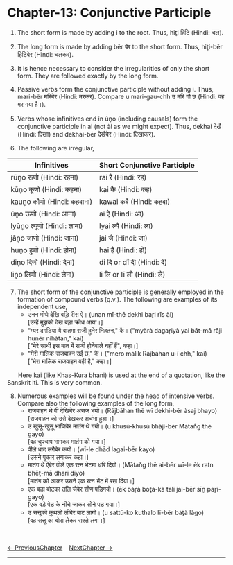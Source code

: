 # Chapter-13: Conjunctive Participle

1. The short form is made by adding i to the root. Thus, hit̥i हिटि (Hindi: चल).

2. The long form is made by adding bēr बेर to the short form. Thus, hit̥i-bēr हिटिबेर (Hindi: चलकर).

3. It is hence necessary to consider the irregularities of only the short form. They are followed exactly by the long form.

4. Passive verbs form the conjunctive participle without adding i. Thus, mari-bēr मरिबेर (Hindi: मरकर). Compare u mari-gau-chh उ मरि गौ छ (Hindi: वह मर गया है।).

5. Verbs whose infinitives end in ūn̥o (including causals) form the conjunctive participle in ai (not ài as we might expect). Thus, dekhai देखै (Hindi: दिखा) and dekhai-bēr देखैबेर (Hindi: दिखाकर).

6. The following are irregular,

| Infinitives | Short Conjunctive Participle |
| ------------- | ------------- |
| rūn̥o रूणो (Hindi: रहना) | rai रै (Hindi: रह) |
| kūn̥o कूणो (Hindi: कहना) | kai कै (Hindi: कह) |
| kaun̥o कौणो (Hindi: कहवाना) | kawai कवै (Hindi: कहवा) |
| ūn̥o ऊणो (Hindi: आना) | ai ऐ (Hindi: आ) |
| lyūn̥o ल्यूणो (Hindi: लाना) | lyai ल्यै (Hindi: ला) |
| jān̥o जाणो (Hindi: जाना) | jai जै (Hindi: जा) |
| hun̥o हुणो (Hindi: होना) | hai है (Hindi: हो) |
| din̥o दिणो (Hindi: देना) | di दि or dī दी (Hindi: दे) |
| lin̥o लिणो (Hindi: लेना) | li लि or lī ली (Hindi: ले) |

7. The short form of the conjunctive participle is generally employed in the formation of compound verbs (q.v.). The following are examples of its independent use,
   - उनन मीथे देखि बड़ि रीस ऐ। (unan mī-thē dekhi bar̥i rīs ài)<br>
   [उन्हें मुझको देख बड़ा क्रोध आया।]
   - "म्यर दगड़िया यै बातमा राजी हुनेर निहतन," कै। ("myàrà dagar̥iyà yai bāt-mā rāji hunēr nihàtan," kai)<br> 
   ["मेरे साथी इस बात में राजी होनेवाले नहीं हैं", कहा।]
   - "मेरो मालिक राजबाहन उई छ," कै। ("mero mālik Rājbāhan u-ī chh," kai)<br>
   ["मेरा मालिक राजवाहन वही है," कहा।]

&ensp;&ensp;&ensp; Here kai (like Khas-Kura bhani) is used at the end of a quotation, like the Sanskrit iti. This is very common.

8. Numerous examples will be found under the head of intensive verbs. Compare also the following examples of the long form,
   - राजबाहन थे वी देखिबेर असज भयो। (Rājbāhan thē wī dekhi-bēr àsaj bhayo)<br>
   [राजवाहन को उसे देखकर अचंभा हुआ।]
   - उ खुसू-खुसू भाजिबेर मातंग थे गयो। (u khusū-khusū bhàji-bēr Mātan̊g thē gayo)<br>
   [वह चुपचाप भागकर मातंग को गया।] 
   - वीले धाद लगैबेर कयो। (wī-le dhād lagai-bēr kayo)<br>
   [उसने पुकार लगाकर कहा।]
   - मातंग थे ऐबेर वीले एक रत्न भेटमा धरि दियो। (Mātan̊g thē ai-bēr wī-le ēk ratn bhēt̥-mā dhari diyo)<br>
   [मातंग को आकर उसने एक रत्न भेंट में रख दिया।]
   - एक बड़ा बोटका तलि जैबेर सीण पड़िगयो। (ēk bàr̥à bot̥à-kà tali jai-bēr sīn̥ par̥i-gayo)<br>
   [एक बड़े पेड़ के नीचे जाकर सोने पड़ गया।]
   - उ सत्तूको कुथलो लीबेर बाट लागो। (u sattū-ko kuthalo lī-bēr bàt̥à làgo)<br>
   [वह सत्तू का बोरा लेकर रास्ते लगा।]

<br>

[<- PreviousChapter](/major/12_FuturePassiveParticiple.md) &ensp; [NextChapter ->](https://pages.github.com/)

---